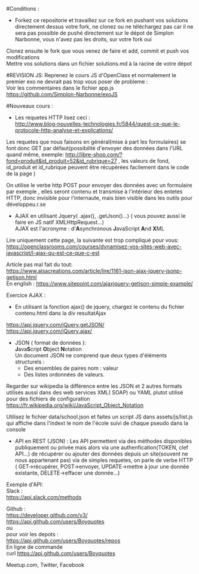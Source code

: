 #Conditions :
- Forkez ce repositorie et travaillez sur ce fork en pushant vos solutions directement dessus votre fork, ne clonez ou ne téléchargez pas car il ne sera pas possible de pushé directement sur le dépot de Simplon Narbonne, vous n'avez pas les droits, sur votre fork oui  

Clonez ensuite le fork que vous venez de faire et add, commit et push vos modifications  
Mettre vos solutions dans un fichier solutions.md à la racine de votre dépot  

#REVISION JS:
Reprenez le cours JS d'OpenClass et normalement le premier exo ne devrait pas trop vous poser de probleme :  
Voir les commentaires dans le fichier app.js  
https://github.com/Simplon-Narbonne/exoJS  


#Nouveaux cours :  
- Les requetes HTTP lisez ceci :  
http://www.blog-nouvelles-technologies.fr/5844/quest-ce-que-le-protocole-http-analyse-et-explications/   

Les requetes que nous faisons en général(mise à part les formulaires) se font donc GET par défaut(possibilité d'envoyer des données dans l'URL quand même, exemple: http://libre-shop.com/?fond=produit&id_produit=52&id_rubrique=27 , les valeurs de fond, id_produit et id_rubrique peuvent être récupérées facilement dans le code de la page )  

On utilise le verbe http POST pour envoyer des données avec un formulaire par exemple , elles seront contenu et transmise à l'intérieur des entetes HTTP, donc invisible pour l'internaute, mais bien visible dans les outils pour développeu.r.se

- AJAX en utilisant Jquery( .ajax(), .getJson()...) ( vous pouvez aussi le faire en JS natif XMLHttpRequest...)  
AJAX est l'acronyme : d'**A**synchronous **J**avaScript **A**nd **X**ML  

Lire uniquement cette page, la suivante est trop compliqué pour vous:  
https://openclassrooms.com/courses/dynamisez-vos-sites-web-avec-javascript/l-ajax-qu-est-ce-que-c-est  

Article pas mal fait du tout:  
https://www.alsacreations.com/article/lire/1161-json-ajax-jquery-jsonp-getjson.html  
En english : https://www.sitepoint.com/ajaxjquery-getjson-simple-example/  

Exercice AJAX :  
  - En utilisant la fonction ajax() de jquery, chargez le contenu du fichier contenu.html dans la div resultatAjax

  https://api.jquery.com/jQuery.getJSON/  
  https://api.jquery.com/jQuery.ajax/  


- JSON ( format de données ):  
**J**ava**S**cript **O**bject **N**otation  
Un document JSON ne comprend que deux types d'éléments structurels :  
    - Des ensembles de paires nom : valeur
    - Des listes ordonnées de valeurs.  

Regarder sur wikipedia la différence entre les JSON et 2 autres formats utilisés aussi dans des web services XML( SOAP) ou YAML plutot utilisé pour des fichiers de configuration  
https://fr.wikipedia.org/wiki/JavaScript_Object_Notation

Utilisez le fichier data/school.json et faites un script JS dans assets/js/list.js qui affiche dans l'indext le nom de l'école suivi de chaque pseudo dans la console  

- API en REST (JSON) :
Les API permettent via des méthodes disponibles publiquement ou privée mais alors via une authenfication(TOKEN, clef API...) de récupérer ou ajouter des données depuis un site(souvent ne nous appartenant pas) via de simples requetes, on parle de verbe HTTP ( GET->récupérer, POST->envoyer, UPDATE->mettre à jour une donnée existante, DELETE->effacer une donnée...)  

Exemple d'API:  
Slack :  
https://api.slack.com/methods  

Github :  
https://developer.github.com/v3/  
https://api.github.com/users/Boyquotes  
ou  
pour voir les depots :  
https://api.github.com/users/Boyquotes/repos  
En ligne de commande  
curl https://api.github.com/users/Boyquotes  

Meetup.com, Twitter, Facebook  
